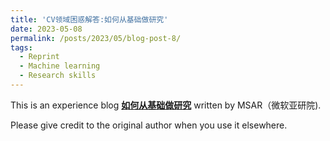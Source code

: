 ```yaml
---
title: 'CV领域困惑解答:如何从基础做研究'
date: 2023-05-08
permalink: /posts/2023/05/blog-post-8/
tags:
  - Reprint
  - Machine learning
  - Research skills
---
```


This is an experience blog [**如何从基础做研究**](https://mp.weixin.qq.com/s/O7ZHUoq8oUSVH6aRvrmE-A) written by MSAR（微软亚研院).

Please give credit to the original author when you use it elsewhere.
